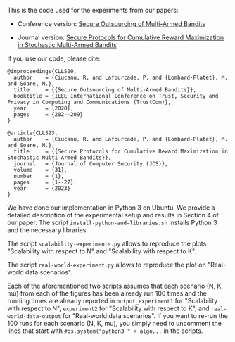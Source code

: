 This is the code used for the experiments from our papers:

+ Conference version: [Secure Outsourcing of Multi-Armed Bandits](https://ieeexplore.ieee.org/document/9343228)

+ Journal version: [Secure Protocols for Cumulative Reward Maximization in Stochastic Multi-Armed Bandits](https://content.iospress.com/articles/journal-of-computer-security/jcs210051)

If you use our code, please cite:


    @inproceedings{CLLS20,
      author    = {Ciucanu, R. and Lafourcade, P. and {Lombard-Platet}, M. and Soare, M.},
      title     = {{Secure Outsourcing of Multi-Armed Bandits}},
      booktitle = {IEEE International Conference on Trust, Security and Privacy in Computing and Communications (TrustCom)},
      year      = {2020},
      pages     = {202--209}
    }
    
    @article{CLLS23,
      author    = {Ciucanu, R. and Lafourcade, P. and {Lombard-Platet}, M. and Soare, M.},
      title     = {{Secure Protocols for Cumulative Reward Maximization in Stochastic Multi-Armed Bandits}},
      journal   = {Journal of Computer Security (JCS)},
      volume    = {31},
      number    = {1},
      pages     = {1--27},
      year      = {2023}
    }

We have done our implementation in Python 3 on Ubuntu.
We provide a detailed description of the experimental setup and results in Section 4 of our paper.
The script `install-python-and-libraries.sh` installs Python 3 and the necessary libraries.

The script `scalability-experiments.py` allows to reproduce the plots "Scalability with respect to N" and "Scalability with respect to K".

The script `real-world-experiment.py` allows to reproduce the plot on "Real-world data scenarios".

Each of the aforementioned two scripts assumes that each scenario (N, K, mu) from each of the figures has been already run 100 times and the running times are already reported in `output_experiment1` for "Scalability with respect to N", `experiment2` for "Scalability with respect to K", and `real-world-data-output` for "Real-world data scenarios".
If you want to re-run the 100 runs for each scenario (N, K, mu), you simply need to uncomment the lines that start with `#os.system("python3 " + algo...` in the scripts.
